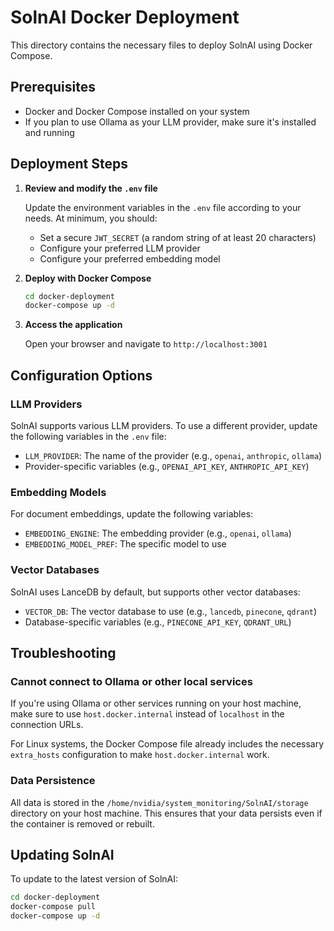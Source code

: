 # SolnAI Docker Deployment

This directory contains the necessary files to deploy SolnAI using Docker Compose.

## Prerequisites

- Docker and Docker Compose installed on your system
- If you plan to use Ollama as your LLM provider, make sure it's installed and running

## Deployment Steps

1. **Review and modify the `.env` file**
   
   Update the environment variables in the `.env` file according to your needs. At minimum, you should:
   - Set a secure `JWT_SECRET` (a random string of at least 20 characters)
   - Configure your preferred LLM provider
   - Configure your preferred embedding model

2. **Deploy with Docker Compose**

   ```bash
   cd docker-deployment
   docker-compose up -d
   ```

3. **Access the application**

   Open your browser and navigate to `http://localhost:3001`

## Configuration Options

### LLM Providers

SolnAI supports various LLM providers. To use a different provider, update the following variables in the `.env` file:

- `LLM_PROVIDER`: The name of the provider (e.g., `openai`, `anthropic`, `ollama`)
- Provider-specific variables (e.g., `OPENAI_API_KEY`, `ANTHROPIC_API_KEY`)

### Embedding Models

For document embeddings, update the following variables:

- `EMBEDDING_ENGINE`: The embedding provider (e.g., `openai`, `ollama`)
- `EMBEDDING_MODEL_PREF`: The specific model to use

### Vector Databases

SolnAI uses LanceDB by default, but supports other vector databases:

- `VECTOR_DB`: The vector database to use (e.g., `lancedb`, `pinecone`, `qdrant`)
- Database-specific variables (e.g., `PINECONE_API_KEY`, `QDRANT_URL`)

## Troubleshooting

### Cannot connect to Ollama or other local services

If you're using Ollama or other services running on your host machine, make sure to use `host.docker.internal` instead of `localhost` in the connection URLs.

For Linux systems, the Docker Compose file already includes the necessary `extra_hosts` configuration to make `host.docker.internal` work.

### Data Persistence

All data is stored in the `/home/nvidia/system_monitoring/SolnAI/storage` directory on your host machine. This ensures that your data persists even if the container is removed or rebuilt.

## Updating SolnAI

To update to the latest version of SolnAI:

```bash
cd docker-deployment
docker-compose pull
docker-compose up -d
``` 